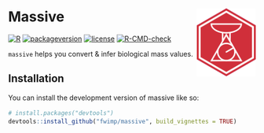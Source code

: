
<!-- README.md is generated from README.Rmd. Please edit that file -->

# Massive <a href="https://fwimp.github.io/massive/"><img src="man/figures/logo.svg" align="right" width="120" alt="massive website" /></a>

<!-- badges: start -->

[![R](https://img.shields.io/badge/R%3E%3D-4.0-6666ff.svg?style=flat)](https://cran.r-project.org/)
[![packageversion](https://img.shields.io/badge/Package%20version-0.1.0-orange.svg?style=flat)](commits/master)
[![license](https://img.shields.io/badge/license-GPL--3-blue.svg?style=flat)](https://www.gnu.org/licenses/gpl-3.0.en.html)
[![R-CMD-check](https://github.com/fwimp/massive/actions/workflows/R-CMD-check.yaml/badge.svg)](https://github.com/fwimp/massive/actions/workflows/R-CMD-check.yaml)
<!-- badges: end -->

`massive` helps you convert & infer biological mass values.

## Installation

You can install the development version of massive like so:

``` r
# install.packages("devtools")
devtools::install_github("fwimp/massive", build_vignettes = TRUE)
```
